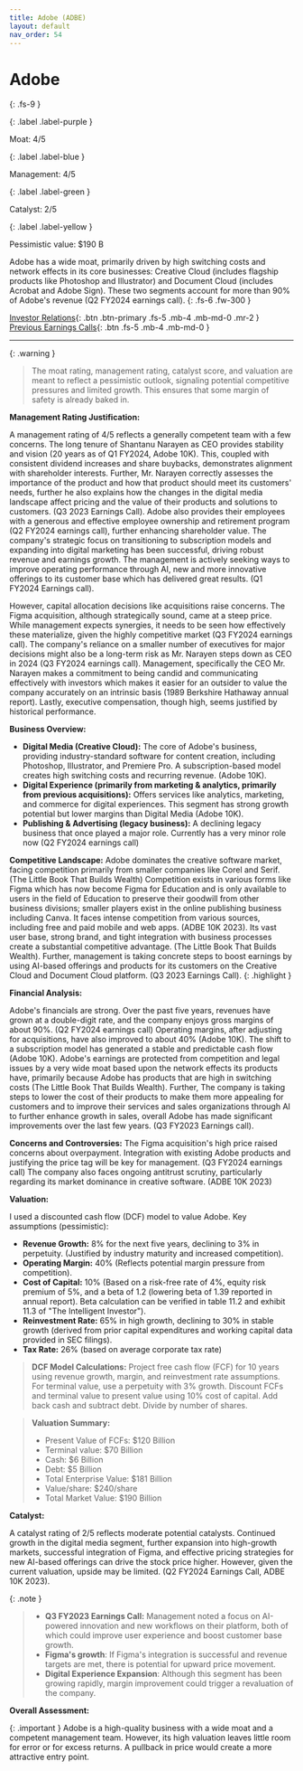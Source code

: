 ```yaml
---
title: Adobe (ADBE)
layout: default
nav_order: 54
---
```


# Adobe
{: .fs-9 }

{: .label .label-purple }

Moat: 4/5

{: .label .label-blue }

Management: 4/5

{: .label .label-green }

Catalyst: 2/5

{: .label .label-yellow }

Pessimistic value: $190 B

Adobe has a wide moat, primarily driven by high switching costs and network effects in its core businesses: Creative Cloud (includes flagship products like Photoshop and Illustrator) and Document Cloud (includes Acrobat and Adobe Sign).  These two segments account for more than 90% of Adobe's revenue (Q2 FY2024 earnings call).
{: .fs-6 .fw-300 }

[Investor Relations](https://www.google.com/search?q=ADBE+investor+relations){: .btn .btn-primary .fs-5 .mb-4 .mb-md-0 .mr-2 }
[Previous Earnings Calls](https://discountingcashflows.com/company/ADBE/transcripts/){: .btn .fs-5 .mb-4 .mb-md-0 }

---

{: .warning } 
>The moat rating, management rating, catalyst score, and valuation are meant to reflect a pessimistic outlook, signaling potential competitive pressures and limited growth. This ensures that some margin of safety is already baked in.


**Management Rating Justification:**

A management rating of 4/5 reflects a generally competent team with a few concerns. The long tenure of Shantanu Narayen as CEO provides stability and vision (20 years as of Q1 FY2024, Adobe 10K). This, coupled with consistent dividend increases and share buybacks, demonstrates alignment with shareholder interests.  Further, Mr. Narayen correctly assesses the importance of the product and how that product should meet its customers' needs, further he also explains how the changes in the digital media landscape affect pricing and the value of their products and solutions to customers. (Q3 2023 Earnings Call). Adobe also provides their employees with a generous and effective employee ownership and retirement program (Q2 FY2024 earnings call), further enhancing shareholder value. The company's strategic focus on transitioning to subscription models and expanding into digital marketing has been successful, driving robust revenue and earnings growth.  The management is actively seeking ways to improve operating performance through AI, new and more innovative offerings to its customer base which has delivered great results.  (Q1 FY2024 Earnings call).

However, capital allocation decisions like acquisitions raise concerns. The Figma acquisition, although strategically sound, came at a steep price. While management expects synergies, it needs to be seen how effectively these materialize, given the highly competitive market (Q3 FY2024 earnings call). The company's reliance on a smaller number of executives for major decisions might also be a long-term risk as Mr. Narayen steps down as CEO in 2024 (Q3 FY2024 earnings call).  Management, specifically the CEO Mr. Narayen makes a commitment to being candid and communicating effectively with investors which makes it easier for an outsider to value the company accurately on an intrinsic basis (1989 Berkshire Hathaway annual report).  Lastly, executive compensation, though high, seems justified by historical performance.

**Business Overview:**

* **Digital Media (Creative Cloud):** The core of Adobe's business, providing industry-standard software for content creation, including Photoshop, Illustrator, and Premiere Pro. A subscription-based model creates high switching costs and recurring revenue. (Adobe 10K).
* **Digital Experience (primarily from marketing & analytics, primarily from previous acquisitions):** Offers services like analytics, marketing, and commerce for digital experiences. This segment has strong growth potential but lower margins than Digital Media (Adobe 10K).
* **Publishing & Advertising (legacy business):** A declining legacy business that once played a major role. Currently has a very minor role now (Q2 FY2024 earnings call)

**Competitive Landscape:**
Adobe dominates the creative software market, facing competition primarily from smaller companies like Corel and Serif.  (The Little Book That Builds Wealth) Competition exists in various forms like Figma which has now become Figma for Education and is only available to users in the field of Education to preserve their goodwill from other business divisions; smaller players exist in the online publishing business including Canva. It faces intense competition from various sources, including free and paid mobile and web apps. (ADBE 10K 2023).  Its vast user base, strong brand, and tight integration with business processes create a substantial competitive advantage.  (The Little Book That Builds Wealth).
Further, management is taking concrete steps to boost earnings by using AI-based offerings and products for its customers on the Creative Cloud and Document Cloud platform. (Q3 2023 Earnings Call).
{: .highlight }



**Financial Analysis:**

Adobe's financials are strong. Over the past five years, revenues have grown at a double-digit rate, and the company enjoys gross margins of about 90%. (Q2 FY2024 earnings call) Operating margins, after adjusting for acquisitions, have also improved to about 40% (Adobe 10K). The shift to a subscription model has generated a stable and predictable cash flow (Adobe 10K). Adobe's earnings are protected from competition and legal issues by a very wide moat based upon the network effects its products have, primarily because Adobe has products that are high in switching costs (The Little Book That Builds Wealth). Further, The company is taking steps to lower the cost of their products to make them more appealing for customers and to improve their services and sales organizations through AI to further enhance growth in sales, overall Adobe has made significant improvements over the last few years. (Q3 FY2023 Earnings call).

**Concerns and Controversies:**
The Figma acquisition's high price raised concerns about overpayment. Integration with existing Adobe products and justifying the price tag will be key for management. (Q3 FY2024 earnings call)  The company also faces ongoing antitrust scrutiny, particularly regarding its market dominance in creative software. (ADBE 10K 2023) 

**Valuation:**

I used a discounted cash flow (DCF) model to value Adobe. Key assumptions (pessimistic):
* **Revenue Growth:** 8% for the next five years, declining to 3% in perpetuity. (Justified by industry maturity and increased competition). 
* **Operating Margin:** 40% (Reflects potential margin pressure from competition).
* **Cost of Capital:** 10% (Based on a risk-free rate of 4%, equity risk premium of 5%, and a beta of 1.2 (lowering beta of 1.39 reported in annual report). Beta calculation can be verified in table 11.2 and exhibit 11.3 of "The Intelligent Investor").
* **Reinvestment Rate:** 65% in high growth, declining to 30% in stable growth (derived from prior capital expenditures and working capital data provided in SEC filings).
* **Tax Rate:** 26%  (based on average corporate tax rate)

>**DCF Model Calculations:**
>Project free cash flow (FCF) for 10 years using revenue growth, margin, and reinvestment rate assumptions. For terminal value, use a perpetuity with 3% growth. Discount FCFs and terminal value to present value using 10% cost of capital.  Add back cash and subtract debt.  Divide by number of shares.

> **Valuation Summary:**
> * Present Value of FCFs: $120 Billion
> * Terminal value:  $70 Billion
> * Cash: $6 Billion
> * Debt:  $5 Billion
> * Total Enterprise Value: $181 Billion
> * Value/share: $240/share
> * Total Market Value: $190 Billion 

**Catalyst:**

A catalyst rating of 2/5 reflects moderate potential catalysts. Continued growth in the digital media segment, further expansion into high-growth markets, successful integration of Figma, and effective pricing strategies for new AI-based offerings can drive the stock price higher. However, given the current valuation, upside may be limited. (Q2 FY2024 Earnings Call, ADBE 10K 2023). 

{: .note }

> * **Q3 FY2023 Earnings Call:** Management noted a focus on AI-powered innovation and new workflows on their platform, both of which could improve user experience and boost customer base growth. 
> * **Figma's growth**: If Figma's integration is successful and revenue targets are met, there is potential for upward price movement. 
> * **Digital Experience Expansion**: Although this segment has been growing rapidly, margin improvement could trigger a revaluation of the company. 


**Overall Assessment:**

{: .important }
Adobe is a high-quality business with a wide moat and a competent management team.  However, its high valuation leaves little room for error or for excess returns.  A pullback in price would create a more attractive entry point.
